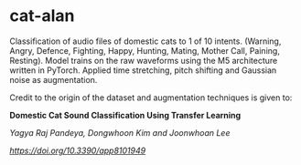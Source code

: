 # cat-alan

Classification of audio files of domestic cats to 1 of 10 intents. (Warning, Angry, Defence, Fighting, Happy, Hunting, Mating, Mother Call, Paining, Resting).
Model trains on the raw waveforms using the M5 architecture written in PyTorch. Applied time stretching, pitch shifting and Gaussian noise as augmentation.

Credit to the origin of the dataset and augmentation techniques is given to:

**Domestic Cat Sound Classification Using Transfer Learning**

*Yagya Raj Pandeya, Dongwhoon Kim and Joonwhoan Lee*

*https://doi.org/10.3390/app8101949*
